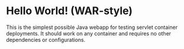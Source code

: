 Hello World! (WAR-style)
===============

This is the simplest possible Java webapp for testing servlet container deployments.  It should work on any container and requires no other dependencies or configurations. 

